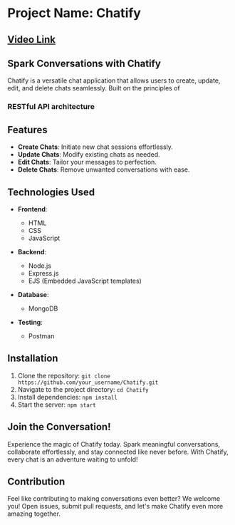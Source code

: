 # Project Name: Chatify
## [Video Link](https://drive.google.com/file/d/1yK2jjp8ud8ehR8-rOhpvMVSk8nWhnBQI/view?usp=sharing)
## Spark Conversations with Chatify
Chatify is a versatile chat application that allows users to create, update, edit, and delete chats seamlessly.
Built on the principles of 
### RESTful API architecture

## Features
- **Create Chats**: Initiate new chat sessions effortlessly.
- **Update Chats**: Modify existing chats as needed.
- **Edit Chats**: Tailor your messages to perfection.
- **Delete Chats**: Remove unwanted conversations with ease.

## Technologies Used
- **Frontend**:
  - HTML
  - CSS
  - JavaScript

- **Backend**:
  - Node.js
  - Express.js
  - EJS (Embedded JavaScript templates)

- **Database**:
  - MongoDB

- **Testing**:
  - Postman

## Installation
1. Clone the repository: `git clone https://github.com/your_username/Chatify.git`
2. Navigate to the project directory: `cd Chatify`
3. Install dependencies: `npm install`
4. Start the server: `npm start`

## Join the Conversation!
Experience the magic of Chatify today. Spark meaningful conversations, collaborate effortlessly, and stay connected like never before. With Chatify, every chat is an adventure waiting to unfold!

## Contribution
Feel like contributing to making conversations even better? We welcome you! Open issues, submit pull requests, and let's make Chatify even more amazing together.

